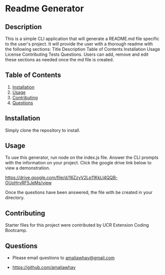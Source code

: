 # Readme Generator

## Description

This is a simple CLI application that will generate a README.md file specific to the user's project. It will provide the user with a thorough readme with the following sections: Title Description Table of Contents Installation Usage License Contributing Tests Questions. Users can add, remove and edit these sections as needed once the md file is created.

## Table of Contents

1. [Installation](##Installation)
1. [Usage](##Usage)
1. [Contributing](##Contributing)
1. [Questions](##Questions)

## Installation

Simply clone the repository to install.

## Usage

To use this generator, run node on the index.js file. Answer the CLI prompts with the information on your project. Click the google drive link below to view a demonstration.

https://drive.google.com/file/d/16ZzyV2Lp11KkLl4QQB-OUoHrvRF5JeMs/view

Once the questions have been answered, the file with be created in your directory.

## Contributing

Starter files for this project were contributed by UCR Extension Coding Bootcamp.

## Questions

- Please email questions to amaliawhay@gmail.com

- https://github.com/amaliawhay
